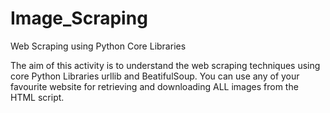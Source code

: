 # Image_Scraping


Web Scraping using Python Core Libraries

The aim of this activity is to understand the web scraping techniques using core Python Libraries urllib and BeatifulSoup. You can use any of your favourite website for retrieving and downloading ALL images from the HTML script.

